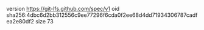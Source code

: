 version https://git-lfs.github.com/spec/v1
oid sha256:4dbc6d2bb312556c9ee77296f6cda0f2ee68d4dd71934306787cadfea2e80df2
size 73
